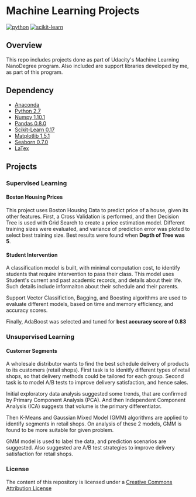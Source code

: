 Machine Learning Projects
=========================

[![python](https://camo.githubusercontent.com/352488c0cbba0e8f6da11ae0761444dd0c93489c/68747470733a2f2f696d672e736869656c64732e696f2f62616467652f707974686f6e2d322e372d626c75652e737667)](https://www.python.org/download/releases/2.7/)
[![scikit-learn](https://camo.githubusercontent.com/9f0ed32d05350afa18a801573e4da7f4a240e181/68747470733a2f2f62616467652e667572792e696f2f70792f7363696b69742d6c6561726e2e737667)](https://badge.fury.io/py/scikit-learn)

Overview
--------

This repo includes projects done as part of Udacity's Machine Learning
NanoDegree program. Also included are support libraries developed by me, as part
of this program.

Dependency
----------
-   [Anaconda](https://www.continuum.io/why-anaconda)
-   [Python 2.7](https://www.python.org/download/releases/2.7/)
-   [Numpy 1.10.1](http://www.numpy.org/)
-   [Pandas 0.8.0](http://pandas.pydata.org/)
-   [Scikit-Learn 0.17](http://scikit-learn.org/stable/)
-   [Matplotlib 1.5.1](http://matplotlib.org/)
-   [Seaborn 0.7.0](https://stanford.edu/~mwaskom/software/seaborn/)
-   [LaTex](https://latex-project.org/ftp.html)

Projects
--------

### Supervised Learning


#### Boston Housing Prices
This project uses Boston Housing Data to predict price of a house, given its other features. First, a Cross Validation is performed, and then Decision Tree is used with Grid Search to create a price estimation model. Different training sizes were evaluated, and variance of prediction error was ploted to select best training size. Best results were found when **Depth of Tree was 5**.

#### Student Intervention

A classification model is built, with minimal computation cost, to identify students that require intervention to pass their class. This model uses Student's current and past academic records, and details about their life. Such details include informaiton about their schedule and their parents.

Support Vector Classifiction, Bagging, and Boosting algorithms are used to evaluate different models, based on time and memory efficiency, and accuracy scores.

Finally, AdaBoost was selected and tuned for **best accuracy score of 0.83**

### Unsupervised Learning
#### Customer Segments
A wholesale distributor wants to find the best schedule delivery of products to
its customers (retail shops). First task is to idenitfy different types of
retail shops, so that delivery methods could be tailored for each group. Second
task is to model A/B tests to improve delivery satisfaction, and hence sales. 

Initial exploratory data analysis suggested some trends, that are confirmed by
Primary Component Analysis (PCA). And then Independent Component Analysis (ICA)
suggests that volume is the primary differentiator.

Then K-Means and Gaussian Mixed Model (GMM) algorithms are applied to identify
segments in retail shops. On analysis of these 2 models, GMM is found to be more
suitable for given problem.

GMM model is used to label the data, and prediction scenarios are suggested.
Also suggested are A/B test strategies to improve delivery satisfaction for
retail shops.

### License

The content of this repository is licensed under a
[Creative Commons Attribution License](http://creativecommons.org/licenses/by/3.0/us/)
